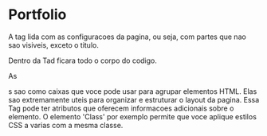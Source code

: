 # Portfolio
 
A tag <head> lida com as configuracoes da pagina, ou seja, com partes que nao sao visiveis, exceto o titulo.

Dentro da Tad <body> ficara todo o corpo do codigo.

As <div>s sao como caixas que voce pode usar para agrupar elementos HTML. Elas sao extremamente uteis para organizar e estruturar o layout da pagina.
Essa Tag pode  ter atributos que oferecem informacoes adicionais sobre o elemento. O elemento 'Class' por exemplo permite que voce aplique estilos CSS a varias <divs> com a mesma classe.
